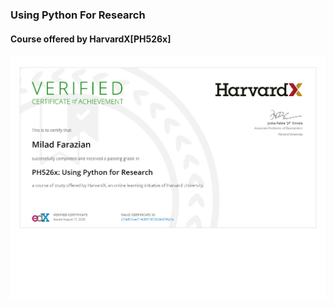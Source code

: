 ### Using Python For Research
#### Course offered by HarvardX[PH526x]

![certificate](images/certificate.png)
